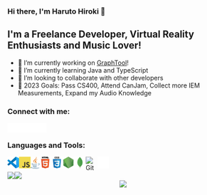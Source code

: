 ### Hi there, I'm Haruto Hiroki 👋

## I'm a Freelance Developer, Virtual Reality Enthusiasts and Music Lover!
- 🔭 I’m currently working on [GraphTool](https://graphtool.harutohiroki.com/)!
- 🌱 I’m currently learning Java and TypeScript
- 👯 I’m looking to collaborate with other developers
- 🥅 2023 Goals: Pass CS400, Attend CanJam, Collect more IEM Measurements, Expand my Audio Knowledge

### Connect with me:

[<img align="left" alt="harutohiroki.com" width="22px" src="./assets/globe.svg" />][website]
[<img align="left" alt="HarutoHiroki | Twitter" width="22px" src="./assets/twitter.svg" />][twitter]
[<img align="left" alt="HarutoHiroki | Twitch" width="22px" src="./assets/twitch.svg" />][twitch]
[<img align="left" alt="HarutoHiroki | Telegram" width="22px" src="./assets/telegram.svg" />][telegram]
<br />

### Languages and Tools:

<img align="left" alt="Visual Studio Code" width="26px" src="https://raw.githubusercontent.com/github/explore/80688e429a7d4ef2fca1e82350fe8e3517d3494d/topics/visual-studio-code/visual-studio-code.png" />
<img align="left" alt="JavaScript" width="26px" src="https://raw.githubusercontent.com/github/explore/80688e429a7d4ef2fca1e82350fe8e3517d3494d/topics/javascript/javascript.png" />
<img align="left" alt="Java" width="20px" src="./assets/java.png" />
<img align="left" alt="HTML5" width="26px" src="https://raw.githubusercontent.com/github/explore/80688e429a7d4ef2fca1e82350fe8e3517d3494d/topics/html/html.png" />
<img align="left" alt="CSS3" width="26px" src="https://raw.githubusercontent.com/github/explore/80688e429a7d4ef2fca1e82350fe8e3517d3494d/topics/css/css.png" />
<img align="left" alt="Node.js" width="26px" src="https://raw.githubusercontent.com/github/explore/80688e429a7d4ef2fca1e82350fe8e3517d3494d/topics/nodejs/nodejs.png" />
<img align="left" alt="MongoDB" width="26px" src="./assets/mongodb.png" />
<img align="left" alt="Git" width="26px" src="https://git-scm.com/images/logos/downloads/Git-Icon-1788C.svg" />
<img align="left" alt="GitHub" width="26px" src="./assets/github.png" />
<br />
<br />

<div>
  <img height="165" align="left" src="https://github-readme-stats.vercel.app/api?username=harutohiroki&show_icons=true&include_all_commits=true&hide=contribs&count_private=true&hide_border=true&theme=radical" />
  <img src="https://github-readme-stats.vercel.app/api/top-langs/?username=harutohiroki&count_private=true&layout=compact&hide_border=true&theme=radical" />
</div>
<div align="center">
  <img src="https://github-readme-stats.vercel.app/api/wakatime?username=harutohiroki&layout=compact&langs_count=6&hide_border=true&theme=radical"/>
</div>

[website]: https://harutohiroki.com
[twitter]: https://twitter.com/hiroaki_haruto
[twitch]: https://www.twitch.tv/harutohiroki
[telegram]: https://t.me/harutohiroki
